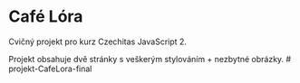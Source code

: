# Café Lóra

Cvičný projekt pro kurz Czechitas JavaScript 2.

Projekt obsahuje dvě stránky s veškerým stylováním + nezbytné obrázky.
#   p r o j e k t - C a f e L o r a - f i n a l  
 